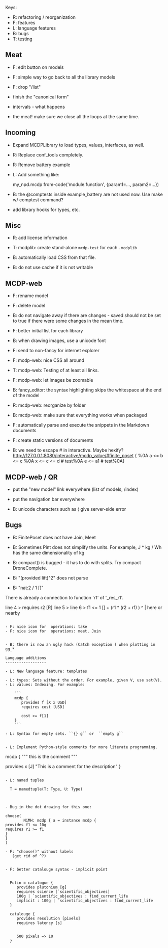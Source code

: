 


Keys:

- R: refactoring / reorganization
- F: features
- L: language features
- B: bugs
- T: testing


Meat
----

- F: edit button on models
- F: simple way to go back to all the library models
- F: drop "/list"


- finish the "canonical form"

- intervals - what happens 

- the meat! make sure we close all the loops at the same time.

Incoming
---------

- Expand MCDPLibrary to load types, values, interfaces, as well.

- R: Replace conf_tools completely.
- R: Remove battery example
- L: Add something like:

  my_npd.mcdp
  from-code('module.function', {param1=..., param2=...})


- B: the @comptests inside example_battery are not used now. Use make w/ comptest command?

- add library hooks for types, etc.


Misc
-----

- R: add license information



- T: mcdplib: create stand-alone ``mcdp-test`` for each ``.mcdplib``

- B: automatically load CSS from that file.

- B: do not use cache if it is not writable

MCDP-web
----------


- F: rename model

- F: delete model




- B: do not navigate away if there are changes - saved should not be set 
  to true if there were some changes in the mean time.
  
- F: better initial list for each library

- B: when drawing images, use a unicode font

- F: send to non-fancy for internet explorer

- F: mcdp-web: nice CSS all around

- T: mcdp-web: Testing of at least all links.

- F: mcdp-web: let images be zoomable

- B: fancy_editor: the syntax highlighting skips the whitespace at the end of the model

- R: mcdp-web: reorganize by folder

- B: mcdp-web: make sure that everything works when packaged

- F: automatically parse and execute the snippets in the Markdown documents

- F: create static versions of documents

- B: we need to escape # in interactive. Maybe hexify?
http://127.0.0.1:8080/interactive/mcdp_value/#finite_poset { %0A    a <= b <= c  %0A    x <= c <= d # test%0A    e <= a1 # test%0A}

MCDP-web / QR
-------------

- put the "new model" link everywhere (list of models, /index)
- put the navigation bar everywhere


- B: unicode characters such as ⟨ give server-side error

Bugs
----

- B: FinitePoset does not have Join, Meet

- B: Sometimes Pint does not simplify the units. For example,
      J * kg / Wh has the same dimensionality of kg

- B: compact() is bugged - it has to do with splits. Try compact DroneComplete.

- B: "(provided lift)^2" does not parse
- B: "nat:2 / 1 []"

There is already a connection to function 'r1' of '_res_r1'.


 line  4 >  requires r2 [R]
 line  5 >
 line  6 >  f1  <= 1 [] + (r1 * (r2 + r1)  )
            ^
            |
            here or nearby
``` 

- F: nice icon for  operations: take
- F: nice icon for  operations: meet, Join


- B: there is now an ugly hack (Catch exception ) when plotting in gg_*

Language additions
------------------

- L: New language feature: templates

- L: types: Sets without the order. For example, given V, use set(V).
- L: values: Indexing. For example:

	```
	mcdp {
	   provides f [X x USD]
	   requires cost [USD]

	   cost >= f[1]
	}
	```

- L: Syntax for empty sets. ``{} g`` or  ``empty g`` 


- L: Implement Python-style comments for more literate programming.

```
mcdp {
   """ this is the comment """

  provides x [J] "This is a comment for the description"
}
```

- L: named tuples

  T = namedtuple(T: Type, U: Type)



- Bug in the dot drawing for this one:

choose(
        NiMH: mcdp { a = instance mcdp {
provides f1 <= 10g
requires r1 >= f1
}
}
)

- F: "choose()" without labels
   (get rid of ^?)


- F: better catalouge syntax - implicit point


  Putin = catalogue {
     provides plutonium [g]
     requires science [`scientific_objectives]
     100g | `scientific_objectives : find_current_life
     implicit : 100g | `scientific_objectives : find_current_life
  }

  catalouge { 
     provides resolution [pixels]
     requires latency [s]


     500 pixels => 10
  }












